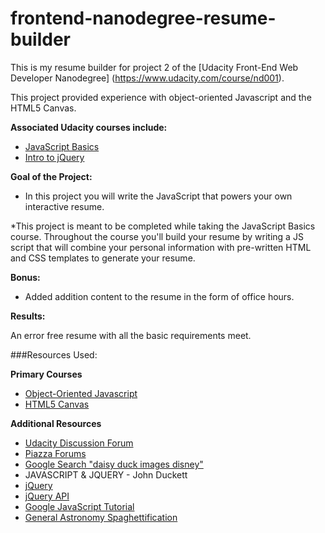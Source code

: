 frontend-nanodegree-resume-builder
===============================

This is my resume builder for project 2 of the [Udacity Front-End Web Developer Nanodegree]
(https://www.udacity.com/course/nd001).

This project provided experience with object-oriented Javascript and the HTML5 Canvas.

**Associated Udacity courses include:**

* [JavaScript Basics](https://www.udacity.com/course/viewer#!/c-ud804-nd)
* [Intro to jQuery](hhttps://www.udacity.com/course/viewer#!/c-ud245-nd)

**Goal of the Project:**

* In this project you will write the JavaScript that powers your own interactive resume.

*This project is meant to be completed while taking the JavaScript Basics course. Throughout the course you'll build your resume by writing a JS script that will combine your personal information with pre-written HTML and CSS templates to generate your resume.

**Bonus:**

* Added addition content to the resume in the form of office hours.

**Results:**

An error free resume with all the basic requirements meet.


###Resources Used:

**Primary Courses**

* [Object-Oriented Javascript](https://www.udacity.com/course/ud015)
* [HTML5 Canvas](https://www.udacity.com/course/ud292)

**Additional Resources**

* [Udacity Discussion Forum](http://discussions.udacity.com/)
* [Piazza Forums](https://piazza.com/class/i36sqlrb9xu332)
* [Google Search "daisy duck images disney"](https://www.google.com/search?q=daisy+duck+images+disney&biw=1436&bih=749&tbm=isch&tbo=u&source=univ&sa=X&ei=EDzZVO2xCPeTsQT35oAQ&ved=0CB0QsAQ)
* JAVASCRIPT & JQUERY - John Duckett
* [jQuery](http://jquery.com/)
* [jQuery API](http://api.jquery.com/?s=APPEND)
* [Google JavaScript Tutorial](https://developers.google.com/maps/documentation/javascript/tutorial)
* [General Astronomy Spaghettification](http://en.wikibooks.org/wiki/General_Astronomy/Spaghettification)
